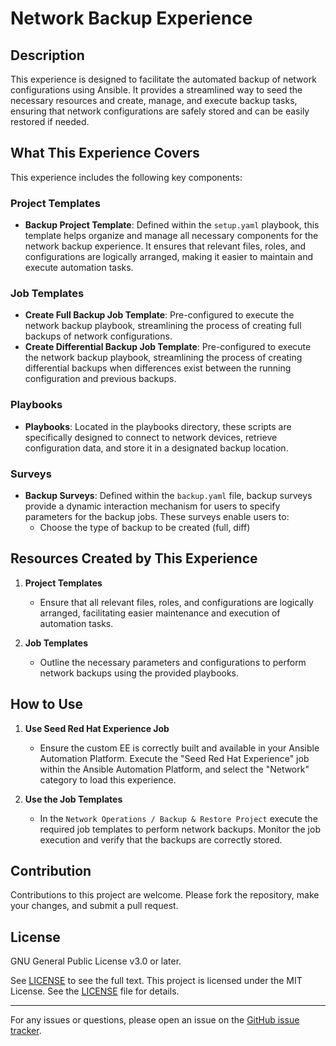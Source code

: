 # Network Backup Experience

## Description

This experience is designed to facilitate the automated backup of network configurations using Ansible. It provides a streamlined way to seed the necessary resources and create, manage, and execute backup tasks, ensuring that network configurations are safely stored and can be easily restored if needed.

## What This Experience Covers

This experience includes the following key components:

### Project Templates

- **Backup Project Template**: Defined within the `setup.yaml` playbook, this template helps organize and manage all necessary components for the network backup experience. It ensures that relevant files, roles, and configurations are logically arranged, making it easier to maintain and execute automation tasks.

### Job Templates

- **Create Full Backup Job Template**: Pre-configured to execute the network backup playbook, streamlining the process of creating full backups of network configurations.
- **Create Differential Backup Job Template**: Pre-configured to execute the network backup playbook, streamlining the process of creating differential backups when differences exist between the running configuration and previous backups.

### Playbooks

- **Playbooks**: Located in the playbooks directory, these scripts are specifically designed to connect to network devices, retrieve configuration data, and store it in a designated backup location.

### Surveys

- **Backup Surveys**: Defined within the `backup.yaml` file, backup surveys provide a dynamic interaction mechanism for users to specify parameters for the backup jobs. These surveys enable users to:
  - Choose the type of backup to be created (full, diff)

## Resources Created by This Experience

1. **Project Templates**
    - Ensure that all relevant files, roles, and configurations are logically arranged, facilitating easier maintenance and execution of automation tasks.

2. **Job Templates**
    - Outline the necessary parameters and configurations to perform network backups using the provided playbooks.

## How to Use

1. **Use Seed Red Hat Experience Job**
    - Ensure the custom EE is correctly built and available in your Ansible Automation Platform. Execute the "Seed Red Hat Experience" job within the Ansible Automation Platform, and select the "Network" category to load this experience.

2. **Use the Job Templates**
    - In the `Network Operations / Backup & Restore Project` execute the required job templates to perform network backups. Monitor the job execution and verify that the backups are correctly stored.

## Contribution

Contributions to this project are welcome. Please fork the repository, make your changes, and submit a pull request.

## License

GNU General Public License v3.0 or later.

See [LICENSE](https://www.gnu.org/licenses/gpl-3.0.txt) to see the full text. This project is licensed under the MIT License. See the [LICENSE](https://github.com/redhat-cop/network.backup/blob/main/LICENSE) file for details.

---

For any issues or questions, please open an issue on the [GitHub issue tracker](https://github.com/redhat-cop/network.backup/issues).
